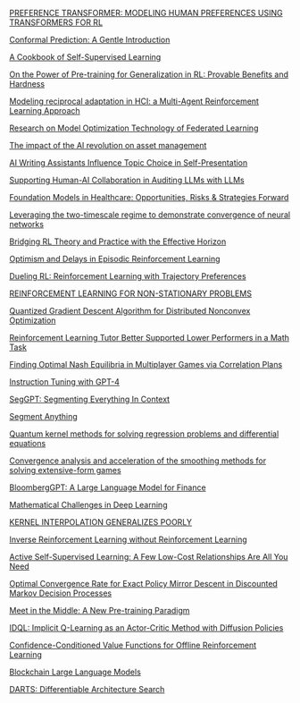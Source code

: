 [PREFERENCE TRANSFORMER: MODELING HUMAN PREFERENCES USING TRANSFORMERS FOR RL
](https://openreview.net/pdf?id=Peot1SFDX0)


[Conformal Prediction: A Gentle Introduction
](https://www.nowpublishers.com/article/Details/MAL-101)

[A Cookbook of Self-Supervised Learning
](https://arxiv.org/abs/2304.12210)

[On the Power of Pre-training for Generalization in RL: Provable Benefits and Hardness
](https://arxiv.org/abs/2210.10464)

[Modeling reciprocal adaptation in HCI: a Multi-Agent Reinforcement Learning Approach
](https://dl.acm.org/doi/abs/10.1145/3544549.3585913)

[Research on Model Optimization Technology of Federated Learning
](https://ieeexplore.ieee.org/abstract/document/10104736)

[The impact of the AI revolution on asset management
](https://arxiv.org/abs/2304.10212)

[AI Writing Assistants Influence Topic Choice in Self-Presentation
](https://dl.acm.org/doi/abs/10.1145/3544549.3585893)

[Supporting Human-AI Collaboration in
Auditing LLMs with LLMs](https://arxiv.org/pdf/2304.09991.pdf)

[Foundation Models in Healthcare: Opportunities, Risks & Strategies Forward
](https://dl.acm.org/doi/abs/10.1145/3544549.3583177)

[Leveraging the two-timescale regime
to demonstrate convergence of neural networks
](https://arxiv.org/pdf/2304.09576.pdf)

[Bridging RL Theory and Practice with the Effective Horizon
](https://arxiv.org/abs/2304.09853)

[Optimism and Delays in Episodic Reinforcement Learning
](https://arxiv.org/abs/2111.07615)

[Dueling RL: Reinforcement Learning with
Trajectory Preferences](https://proceedings.mlr.press/v206/saha23a/saha23a.pdf)

[REINFORCEMENT LEARNING FOR
NON-STATIONARY PROBLEMS
](https://yashchandak.github.io/docs/PhD_Thesis_Yash-1.pdf)

[Quantized Gradient Descent Algorithm for Distributed Nonconvex
Optimization
](https://www.jstage.jst.go.jp/article/transfun/advpub/0/advpub_2023EAP1020/_pdf)

[Reinforcement Learning Tutor Better Supported
Lower Performers in a Math Task](https://arxiv.org/pdf/2304.04933.pdf)

[Finding Optimal Nash Equilibria in Multiplayer Games via
Correlation Plans](https://personal.ntu.edu.sg/boan/papers/AAMAS23-Correlation.pdf)

[Instruction Tuning with GPT-4
](https://arxiv.org/abs/2304.03277)

[SegGPT: Segmenting Everything In Context
](https://arxiv.org/abs/2304.03284)

[Segment Anything
](https://arxiv.org/pdf/2304.02643.pdf)

[Quantum kernel methods for solving regression problems and differential equations
](https://journals.aps.org/pra/pdf/10.1103/PhysRevA.107.032428)

[Convergence analysis and acceleration of the
smoothing methods for solving extensive-form
games](https://arxiv.org/pdf/2303.11046.pdf)

[BloombergGPT: A Large Language Model for Finance
](https://arxiv.org/abs/2303.17564v1)

[Mathematical Challenges in Deep Learning
](https://arxiv.org/pdf/2303.15464.pdf)

[KERNEL INTERPOLATION GENERALIZES POORLY
](https://arxiv.org/pdf/2303.15809.pdf)

[Inverse Reinforcement Learning without Reinforcement Learning
](https://arxiv.org/pdf/2303.14623.pdf)

[Active Self-Supervised Learning:
A Few Low-Cost Relationships Are All You Need](https://arxiv.org/pdf/2303.15256.pdf)

[Optimal Convergence Rate for Exact Policy Mirror Descent in
Discounted Markov Decision Processes
](https://arxiv.org/pdf/2302.11381.pdf)

[Meet in the Middle: A New Pre-training Paradigm
](https://arxiv.org/abs/2303.07295)

[IDQL: Implicit Q-Learning as an Actor-Critic Method with Diffusion Policies
](https://arxiv.org/abs/2304.10573)


[Confidence-Conditioned Value Functions for Offline Reinforcement Learning
](https://arxiv.org/abs/2212.04607)

[Blockchain Large Language Models
](https://arxiv.org/abs/2304.12749)

[DARTS: Differentiable Architecture Search
](https://arxiv.org/abs/1806.09055)

